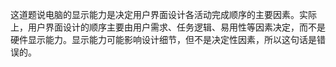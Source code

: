 这道题说电脑的显示能力是决定用户界面设计各活动完成顺序的主要因素。实际上，用户界面设计的顺序主要由用户需求、任务逻辑、易用性等因素决定，而不是硬件显示能力。显示能力可能影响设计细节，但不是决定性因素，所以这句话是错误的。